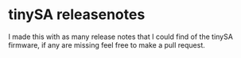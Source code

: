 # tinySA releasenotes
I made this with as many release notes that I could find of the tinySA firmware, if any are missing feel free to make a pull request.
